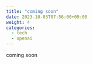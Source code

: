 ```yaml
---
title: "coming soon"
date: 2023-10-03T07:56:00+09:00
weight: 4
categories:
  - tech
  - openai
---
```


coming soon